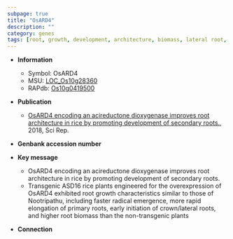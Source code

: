 ```yaml
---
subpage: true
title: "OsARD4"
description: ""
category: genes
tags: [root, growth, development, architecture, biomass, lateral root, primary root, root architecture]
---
```


* **Information**  
    + Symbol: OsARD4  
    + MSU: [LOC_Os10g28360](http://rice.plantbiology.msu.edu/cgi-bin/ORF_infopage.cgi?orf=LOC_Os10g28360)  
    + RAPdb: [Os10g0419500](http://rapdb.dna.affrc.go.jp/viewer/gbrowse_details/irgsp1?name=Os10g0419500)  

* **Publication**  
    + [OsARD4 encoding an acireductone dioxygenase improves root architecture in rice by promoting development of secondary roots.](http://www.ncbi.nlm.nih.gov/pubmed?term=OsARD4+encoding+an+acireductone+dioxygenase+improves+root+architecture+in+rice+by+promoting+development+of+secondary+roots.%5BTitle%5D), 2018, Sci Rep.

* **Genbank accession number**  

* **Key message**  
    + OsARD4 encoding an acireductone dioxygenase improves root architecture in rice by promoting development of secondary roots.
    + Transgenic ASD16 rice plants engineered for the overexpression of OsARD4 exhibited root growth characteristics similar to those of Nootripathu, including faster radical emergence, more rapid elongation of primary roots, early initiation of crown/lateral roots, and higher root biomass than the non-transgenic plants

* **Connection**  



